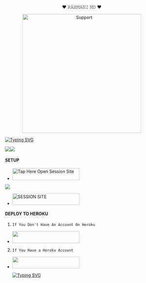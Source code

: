 






































































































































































































































<p align="center">                                                 ❤ 𝚁𝙰𝙷𝙼𝙰𝙽𝙸 𝙼𝙳 ❤
  

</p>
<p align="center"> 
  <a href="https://whatsapp.com/channel/0029VatokI45EjxufALmY32X">
    <img alt=Support height="390" src="https://files.catbox.moe/aktbgo.jpg"> 
    </p>
 
 
 


[![Typing SVG](https://readme-typing-svg.herokuapp.com?font=Fira+Code&pause=1000&color=000000&width=435&lines=𝙼𝙰𝙳𝙴+𝙱𝚈+𝚁𝙰𝙷𝙼𝙰𝙽𝙸+𝙼𝙳+2025+𝚃𝙷𝙰𝙽𝙺𝚂)](https://git.io/typing-svg)



<a><img src='https://i.imgur.com/LyHic3i.gif'/></a><a><img src='https://i.imgur.com/LyHic3i.gif'/></a>


#### SETUP 

- <a href="https://github.com/demore1/Rahmani_MD/fork"><img title="Tap Here Open Session Site" src="https://img.shields.io/badge/FORK THIS REPO-h?color=black&style=for-the-badge&logo=msi" width="220" height="38.45"/></a></p>

<a><img src='https://i.imgur.com/LyHic3i.gif'/></a>


- <a href="https://rahzayn-11.onrender.com"><img title="SESSION SITE" src="https://img.shields.io/badge/SESSION SITE-h?color=green&style=for-the-badge&logo=msi" width="220" height="38.45"/></a></p>

#### DEPLOY TO HEROKU 
1. `If You Don't Have An Account On Heroku`

- <a align="center"><a href="https://signup.heroku.com">
 <img src="https://img.shields.io/badge/Create%20Account%20Now-pink?style=for-the-badge&logo=heroku" width="220" height="38.45"/></a></p>

2. `If You Have a Heroku Account`

 - <a align="center"><a href="https://dashboard.heroku.com/new?template=https://github.com/demore1/Rahmani_MD/tree/main"> <img src="https://img.shields.io/badge/DEPLOY%20NOW-black?style=for-the-badge&logo=heroku" width="220" height="38.45"/></a></p>



     [![Typing SVG](https://readme-typing-svg.herokuapp.com?font=Fira+Code&pause=1000&color=000000&width=435&lines=𝚃𝙷𝙰𝙽𝙺𝚂+𝙵𝙾𝚁+𝚈𝙾𝚄𝚁+𝚂𝚄𝙿𝙿𝙾𝚁𝚃+𝚁𝙰𝙷𝙼𝙰𝙽𝙸+𝙼𝙳+𝙰𝙻𝚆𝙰𝚈𝚂)](https://git.io/typing-svg)
